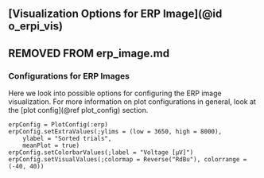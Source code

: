 ## [Visualization Options for ERP Image](@id o_erpi_vis)

##   REMOVED FROM erp_image.md
### Configurations for ERP Images
Here we look into possible options for configuring the ERP image visualization.
For more information on plot configurations in general, look at the [plot config](@ref plot_config) section. 
```
erpConfig = PlotConfig(:erp)
erpConfig.setExtraValues(;ylims = (low = 3650, high = 8000),
	ylabel = "Sorted trials",
	meanPlot = true)
erpConfig.setColorbarValues(;label = "Voltage [µV]")
erpConfig.setVisualValues(;colormap = Reverse("RdBu"), colorrange = (-40, 40))
```